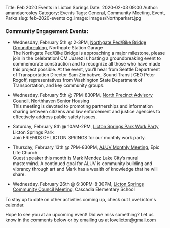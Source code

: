 Title: Feb 2020 Events in Licton Springs
Date: 2020-02-03 09:00
Author: amandacrosley
Category: Events
Tags: General, Community Meeting, Event, Parks
slug: feb-2020-events
og_image: images/Northparkart.jpg

### Community Engagement Events:

*   Wednesday, February 5th @ 2-3PM, [Northgate Ped/Bike Bridge Groundbreaking](https://www.facebook.com/events/600376797474390/), Northgate Station Garage <br /> The Northgate Ped/Bike Bridge is approaching a major milestone, please join in the celebration! CM Juarez is hosting a groundbreaking event to commemorate construction and to recognize all those who have made this project possible. At the event, you’ll hear from Seattle Department of Transportation Director Sam Zimbabwe, Sound Transit CEO Peter Rogoff, representatives from Washington State Department of Transportation, and key community groups.

*   Wednesday, February 5th @ 7PM-830PM, [North Precinct Advisory Council](https://seattlenpac.blogspot.com/), Northhaven Senior Housing  <br /> This meeting is devoted to promoting partnerships and information sharing between citizens and law enforcement and justice agencies to effectively address public safety issues.

*   Saturday, February 8th @ 10AM-2PM, [Licton Springs Park Work Party](/images/LictonSpringsPark2020.JPG), Licton Springs Park  <br />
Join FRIENDS OF LICTON SPRINGS for our monthly work party.

*   Thursday, February 13th @ 7PM-830PM, [ALUV Monthly Meeting](https://www.facebook.com/events/466863684199728/), Epic Life Church  <br /> Guest speaker this month is Mark Mendez Lake City’s mural mastermind. A continued goal for ALUV is community building and vibrancy through art and Mark has a wealth of knowledge that he will share.

*   Wednesday, February 26th @ 6:30PM-8:30PM, [Licton Springs Community Council Meeting](https://lictonsprings.org/), Cascadia Elementary School <br />


To stay up to date on other activities coming up, check out LoveLicton's [calendar](https://lovelicton.com/pages/community-calendar.html).

Hope to see you at an upcoming event!
Did we miss something? Let us know in the comments below or by emailing us at [lovelicton@gmail.com](mailto:lovelicton@gmail.com)
